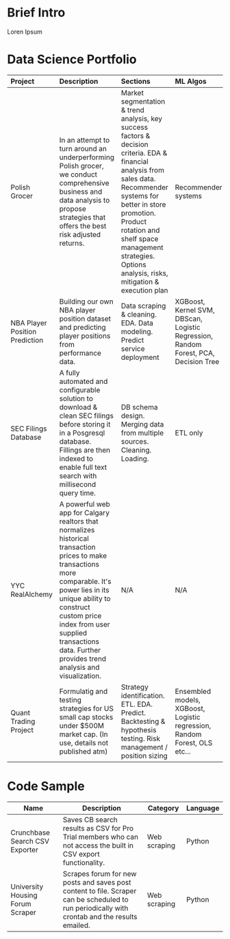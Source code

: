 Brief Intro
=====================
Loren Ipsum

Data Science Portfolio
=====================
|Project|Description|Sections|ML Algos|Technologies|
|:------|:----------|:-------|:-------|:-----------|
|Polish Grocer|In an attempt to turn around an underperforming Polish grocer, we conduct comprehensive business and data analysis to propose strategies that offers the best risk adjusted returns.|Market segmentation & trend analysis, key success factors & decision criteria. EDA & financial analysis from sales data. Recommender systems for better in store promotion. Product rotation and shelf space management strategies. Options analysis, risks, mitigation & execution plan|Recommender systems|Pandas, Docker, Flask, Bash etc...|
|NBA Player Position Prediction|Building our own NBA player position dataset and predicting player positions from performance data.|Data scraping & cleaning. EDA. Data modeling. Predict service deployment|XGBoost, Kernel SVM, DBScan, Logistic Regression, Random Forest, PCA, Decision Tree|Pandas, Plotly, SQLAlchemy, Docker|
|SEC Filings Database|A fully automated and configurable solution to download & clean SEC filings before storing it in a Posgresql database. Fillings are then indexed to enable full text search with millisecond query time.|DB schema design. Merging data from multiple sources. Cleaning. Loading.|ETL only|PostgreSQL, SQLAlchemy, Docker, Pandas|
|YYC RealAlchemy|A powerful web app for Calgary realtors that normalizes historical transaction prices to make transactions more comparable. It's power lies in its unique ability to construct custom price index from user supplied transactions data. Further provides trend analysis and visualization.|N/A|N/A|HTML/CSS/JS, Flask, Plotly.js, Heroku, Google Maps JS API, Pandas|
|Quant Trading Project|Formulatig and testing strategies for US small cap stocks under $500M market cap. (In use, details not published atm)|Strategy identification. ETL. EDA. Predict. Backtesting & hypothesis testing. Risk management / position sizing|Ensembled models, XGBoost, Logistic regression, Random Forest, OLS etc...|Linux, PostgreSQL, SQLAlchemy, Pandas|


Code Sample
=====================
|Name|Description|Category|Language|
|-------|-----------|--------|-----|
|Crunchbase Search CSV Exporter|Saves CB search results as CSV for Pro Trial members who can not access the built in CSV export functionality.|Web scraping|Python|
|University Housing Forum Scraper|Scrapes forum for new posts and saves post content to file. Scraper can be scheduled to run periodically with crontab and the results emailed.|Web scraping|Python|
